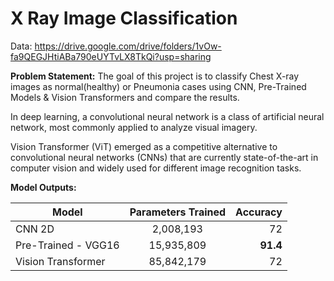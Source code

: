 # X Ray Image Classification

Data: https://drive.google.com/drive/folders/1vOw-fa9QEGJHtiABa790eUYTvLX8TkQi?usp=sharing

**Problem Statement:** The goal of this project is to classify Chest X-ray images as normal(healthy) or Pneumonia cases using CNN, Pre-Trained Models & Vision Transformers and compare the results.

In deep learning, a convolutional neural network is a class of artificial neural network, most commonly applied to analyze visual imagery.

Vision Transformer (ViT) emerged as a competitive alternative to convolutional neural networks (CNNs) that are currently state-of-the-art in computer vision and widely used for different image recognition tasks.

**Model Outputs:**

| Model               |      Parameters Trained      |  Accuracy |
|---------------------|:----------------------------:|----------:|
|      CNN 2D         |             2,008,193        |    72     |
| Pre-Trained - VGG16 |           15,935,809         |    **91.4**   |
| Vision Transformer  |         85,842,179           |    72     |
